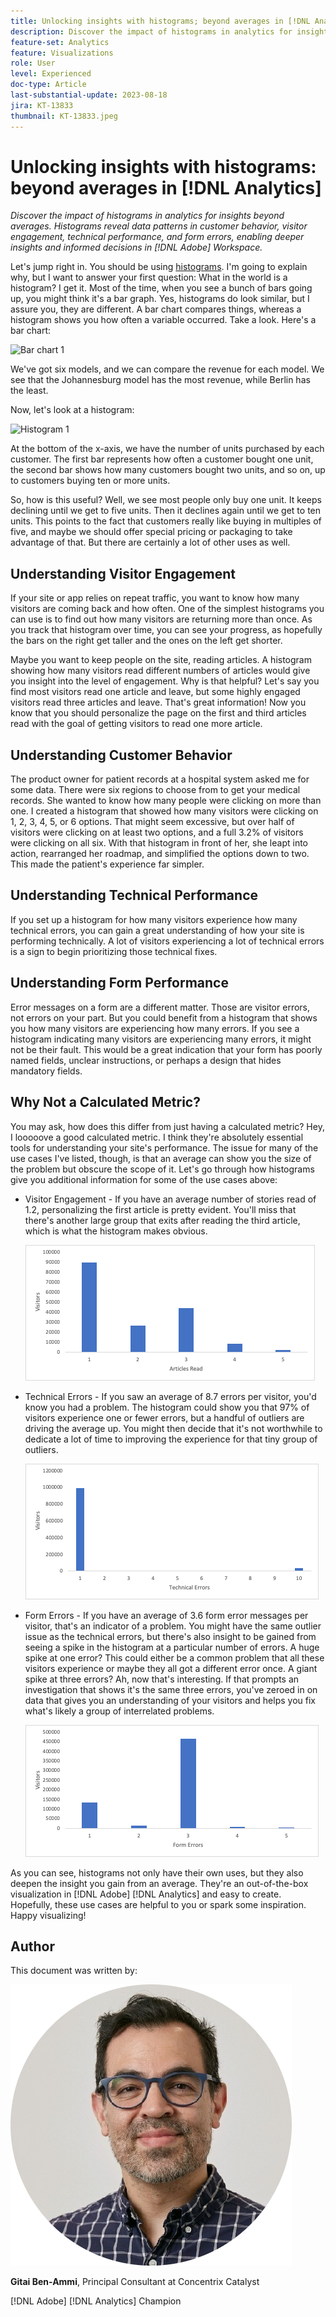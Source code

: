 ```yaml
---
title: Unlocking insights with histograms; beyond averages in [!DNL Analytics]
description: Discover the impact of histograms in analytics for insights beyond averages.
feature-set: Analytics
feature: Visualizations
role: User
level: Experienced
doc-type: Article
last-substantial-update: 2023-08-18
jira: KT-13833
thumbnail: KT-13833.jpeg
---
```

# Unlocking insights with histograms: beyond averages in [!DNL Analytics]

_Discover the impact of histograms in analytics for insights beyond averages. Histograms reveal data patterns in customer behavior, visitor engagement, technical performance, and form errors, enabling deeper insights and informed decisions in [!DNL Adobe] Workspace._

Let's jump right in. You should be using [histograms](https://experienceleague.adobe.com/docs/analytics/analyze/analysis-workspace/visualizations/histogram.html). I'm going to explain why, but I want to answer your first question: What in the world is a histogram? I get it. Most of the time, when you see a bunch of bars going up, you might think it's a bar graph. Yes, histograms do look similar, but I assure you, they are different. A bar chart compares things, whereas a histogram shows you how often a variable occurred. Take a look. Here's a bar chart:

![Bar chart 1](assets/bar-chart-1.png)

We've got six models, and we can compare the revenue for each model. We see that the Johannesburg model has the most revenue, while Berlin has the least.

Now, let's look at a histogram:

![Histogram 1](assets/histogram-1.png)

At the bottom of the x-axis, we have the number of units purchased by each customer. The first bar represents how often a customer bought one unit, the second bar shows how many customers bought two units, and so on, up to customers buying ten or more units.

So, how is this useful? Well, we see most people only buy one unit. It keeps declining until we get to five units. Then it declines again until we get to ten units. This points to the fact that customers really like buying in multiples of five, and maybe we should offer special pricing or packaging to take advantage of that. But there are certainly a lot of other uses as well.

## Understanding Visitor Engagement

If your site or app relies on repeat traffic, you want to know how many visitors are coming back and how often. One of the simplest histograms you can use is to find out how many visitors are returning more than once. As you track that histogram over time, you can see your progress, as hopefully the bars on the right get taller and the ones on the left get shorter.

Maybe you want to keep people on the site, reading articles. A histogram showing how many visitors read different numbers of articles would give you insight into the level of engagement. Why is that helpful? Let's say you find most visitors read one article and leave, but some highly engaged visitors read three articles and leave. That's great information! Now you know that you should personalize the page on the first and third articles read with the goal of getting visitors to read one more article.

## Understanding Customer Behavior

The product owner for patient records at a hospital system asked me for some data. There were six regions to choose from to get your medical records. She wanted to know how many people were clicking on more than one. I created a histogram that showed how many visitors were clicking on 1, 2, 3, 4, 5, or 6 options. That might seem excessive, but over half of visitors were clicking on at least two options, and a full 3.2% of visitors were clicking on all six. With that histogram in front of her, she leapt into action, rearranged her roadmap, and simplified the options down to two. This made the patient's experience far simpler.

## Understanding Technical Performance

If you set up a histogram for how many visitors experience how many technical errors, you can gain a great understanding of how your site is performing technically. A lot of visitors experiencing a lot of technical errors is a sign to begin prioritizing those technical fixes.

## Understanding Form Performance

Error messages on a form are a different matter. Those are visitor errors, not errors on your part. But you could benefit from a histogram that shows you how many visitors are experiencing how many errors. If you see a histogram indicating many visitors are experiencing many errors, it might not be their fault. This would be a great indication that your form has poorly named fields, unclear instructions, or perhaps a design that hides mandatory fields.

## Why Not a Calculated Metric?

You may ask, how does this differ from just having a calculated metric? Hey, I looooove a good calculated metric. I think they're absolutely essential tools for understanding your site's performance. The issue for many of the use cases I've listed, though, is that an average can show you the size of the problem but obscure the scope of it. Let's go through how histograms give you additional information for some of the use cases above:

- Visitor Engagement - If you have an average number of stories read of 1.2, personalizing the first article is pretty evident. You'll miss that there's another large group that exits after reading the third article, which is what the histogram makes obvious.

    ![Histogram 2](assets/histogram-2.png)

- Technical Errors - If you saw an average of 8.7 errors per visitor, you'd know you had a problem. The histogram could show you that 97% of visitors experience one or fewer errors, but a handful of outliers are driving the average up. You might then decide that it's not worthwhile to dedicate a lot of time to improving the experience for that tiny group of outliers.

    ![Histogram 3](assets/histogram-3.png)

- Form Errors - If you have an average of 3.6 form error messages per visitor, that's an indicator of a problem. You might have the same outlier issue as the technical errors, but there's also insight to be gained from seeing a spike in the histogram at a particular number of errors. A huge spike at one error? This could either be a common problem that all these visitors experience or maybe they all got a different error once. A giant spike at three errors? Ah, now that's interesting. If that prompts an investigation that shows it's the same three errors, you've zeroed in on data that gives you an understanding of your visitors and helps you fix what's likely a group of interrelated problems.

    ![Histogram 4](assets/histogram-4.png)

As you can see, histograms not only have their own uses, but they also deepen the insight you gain from an average. They're an out-of-the-box visualization in [!DNL Adobe] [!DNL Analytics] and easy to create. Hopefully, these use cases are helpful to you or spark some inspiration. Happy visualizing!

## Author

This document was written by:

![Gitai Ben-Ammi](assets/gitai-headshot.png)

**Gitai Ben-Ammi**, Principal Consultant at Concentrix Catalyst 

[!DNL Adobe] [!DNL Analytics] Champion

